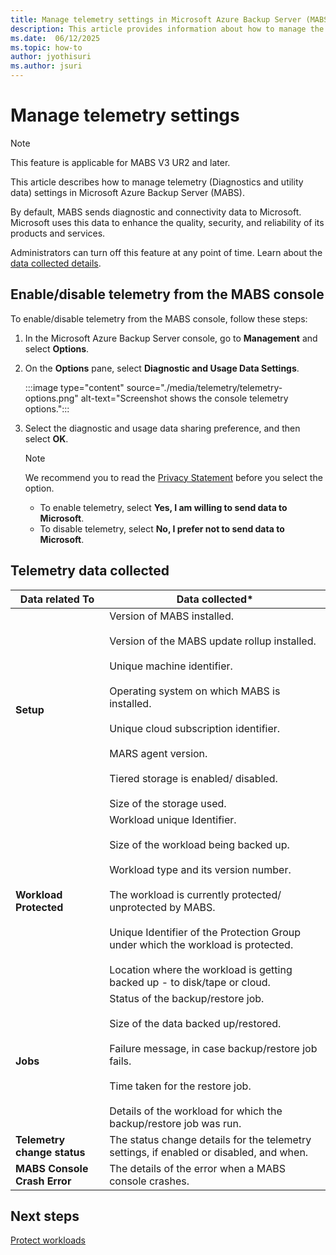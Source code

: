 ```yaml
---
title: Manage telemetry settings in Microsoft Azure Backup Server (MABS)
description: This article provides information about how to manage the telemetry settings in MABS.
ms.date:  06/12/2025
ms.topic: how-to
author: jyothisuri
ms.author: jsuri
---
```


# Manage telemetry settings

>[!NOTE]
>This feature is applicable for MABS V3 UR2 and later.

This article describes how to manage telemetry (Diagnostics and utility data) settings in Microsoft Azure Backup Server (MABS).

By default, MABS sends diagnostic and connectivity data to Microsoft. Microsoft uses this data to enhance the quality, security, and reliability of its products and services.

Administrators can turn off this feature at any point of time. Learn about the [data collected details](#telemetry-data-collected).

## Enable/disable telemetry from the MABS console

To enable/disable telemetry from the MABS console, follow these steps:

1. In the Microsoft Azure Backup Server console, go to **Management** and select **Options**.
1. On the **Options** pane, select **Diagnostic and Usage Data Settings**.

    :::image type="content" source="./media/telemetry/telemetry-options.png" alt-text="Screenshot shows the console telemetry options.":::

1. Select the diagnostic and usage data sharing preference, and then select **OK**.

    >[!NOTE]
    >We recommend you to read the [Privacy Statement](https://privacy.microsoft.com/privacystatement) before you select the option.
    >- To enable telemetry, select **Yes, I am willing to send data to Microsoft**.
    >- To disable telemetry, select **No, I prefer not to send data to Microsoft**.

## Telemetry data collected

| Data related To | Data collected* |
| --- | --- |
| **Setup** | Version of MABS installed. <br/><br/>Version of the MABS update rollup installed. <br/><br/> Unique machine identifier. <br/><br/> Operating system on which MABS is installed. <br/><br/> Unique cloud subscription identifier.<br/><br/> MARS agent version.<br/><br/> Tiered storage is enabled/ disabled. <br/><br/> Size of the storage used. |
| **Workload Protected** | Workload unique Identifier. <br/><br/>Size of the workload being backed up. <br/><br/>Workload type and its version number. <br/><br/>The workload is currently protected/ unprotected by MABS. <br/><br/>Unique Identifier of the Protection Group under which the workload is protected.<br/><br/> Location where the workload is getting backed up - to disk/tape or cloud.|
| **Jobs** | Status of the backup/restore job. <br/><br/> Size of the data backed up/restored. <br/><br/>Failure message, in case backup/restore job fails.<br/><br/> Time taken for the restore job.<br/><br/>Details of the workload for which the backup/restore job was run. |
| **Telemetry change status** | The status change details for the telemetry settings, if enabled or disabled, and when. |
| **MABS Console Crash Error** | The details of the error when a MABS console crashes.|

## Next steps

[Protect workloads](./back-up-hyper-v-virtual-machines-mabs.md)